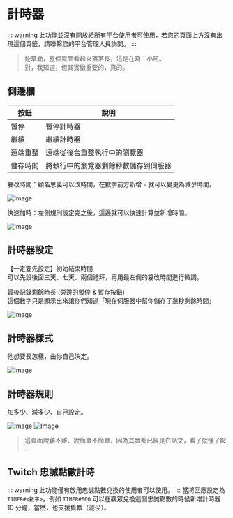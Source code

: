 # 計時器

::: warning
此功能並沒有開放給所有平台使用者可使用，若您的頁面上方沒有出現這個頁籤，請聯繫您的平台管理人員詢問。
:::

> ~~挖草勒，整個頁面看起來落落長，這是在寫三小阿。~~  
> 對，我知道，但其實蠻重要的，真的。

## 側邊欄
|按鈕|說明|
|---|---|
|暫停|暫停計時器|
|繼續|繼續計時器|
|遠端重整|遠端從後台重整執行中的瀏覽器|
|儲存時間|將執行中的瀏覽器剩餘秒數儲存到伺服器|

篡改時間：顧名思義可以改時間，在數字前方新增 `-` 就可以變更為減少時間。

![Image](/images/features/timer-5.png)

快速加時：左側規則設定完之後，這邊就可以快速計算並新增時間。

![Image](/images/features/timer-6.png)

## 計時器設定
【一定要先設定】初始結束時間  
可以先設後面三天、七天、兩個禮拜，再用最左側的篡改時間進行微調。

最後記錄剩餘時長 (旁邊的暫停 & 暫存按鈕)  
這個數字只是顯示出來讓你們知道「現在伺服器中幫你儲存了幾秒剩餘時間」

![Image](/images/features/timer.png)

## 計時器樣式
他想要長怎樣，由你自己決定。  

![Image](/images/features/timer-2.png)

## 計時器規則
加多少、減多少、自己設定。

![Image](/images/features/timer-3.png)
![Image](/images/features/timer-4.png)

> 這頁面說難不難、說簡單不簡單，因為其實都已經是白話文，看了就懂了餒 ...

## Twitch 忠誠點數計時
::: warning 此功能僅有啟用忠誠點數兌換的使用者可以使用。 
:::
當將回應設定為 `TIMER#<數字>`，例如 `TIMER#600` 可以在觀眾兌換這個忠誠點數的時候新增計時器 10 分鐘，當然，也支援負數（減少）。
